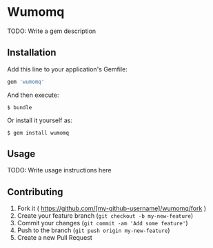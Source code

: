# Wumomq

TODO: Write a gem description

## Installation

Add this line to your application's Gemfile:

```ruby
gem 'wumomq'
```

And then execute:

    $ bundle

Or install it yourself as:

    $ gem install wumomq

## Usage

TODO: Write usage instructions here

## Contributing

1. Fork it ( https://github.com/[my-github-username]/wumomq/fork )
2. Create your feature branch (`git checkout -b my-new-feature`)
3. Commit your changes (`git commit -am 'Add some feature'`)
4. Push to the branch (`git push origin my-new-feature`)
5. Create a new Pull Request
